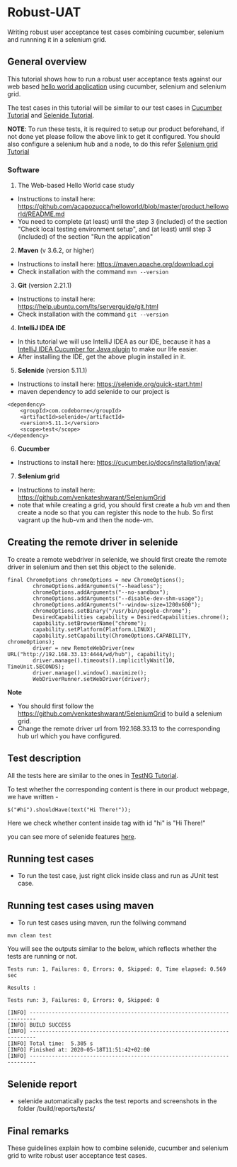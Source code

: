 # Robust-UAT

Writing robust user acceptance test cases combining cucumber, selenium and runnning it in a selenium grid.

## General overview
This tutorial shows how to run a robust user acceptance tests against our web based [hello world application](https://github.com/acapozucca/helloworld) using cucumber, selenium and selenium grid.

The test cases in this tutorial will be similar to our test cases in [Cucumber Tutorial](https://github.com/venkateshwarant/Cucumber_Tutorial) and [Selenide Tutorial](https://github.com/venkateshwarant/Selenide_Tutorial).

**NOTE**:
To run these tests, it is required to setup our product beforehand, if not done yet please follow the above link to get it configured.
You should also configure a selenium hub and a node, to do this refer [Selenium grid Tutorial](https://github.com/venkateshwarant/SeleniumGrid)

### Software

1. The Web-based Hello World case study
* Instructions to install here: https://github.com/acapozucca/helloworld/blob/master/product.helloworld/README.md
* You need to complete (at least) until the step 3 (included) of the section 
"Check local testing environment setup", and
(at least) until step 3 (included) of the section
"Run the application"

2. **Maven** (v 3.6.2, or higher)
* Instructions to install here: https://maven.apache.org/download.cgi
* Check installation with the command `mvn --version`

3. **Git** (version 2.21.1)
* Instructions to install here: https://help.ubuntu.com/lts/serverguide/git.html
* Check installation with the command `git --version`

4. **IntelliJ IDEA IDE**
* In this tutorial we will use IntelliJ IDEA as our IDE, because it has a [IntelliJ IDEA Cucumber for Java plugin](https://plugins.jetbrains.com/plugin/7212-cucumber-for-java) to make our life easier.
* After installing the IDE, get the above plugin installed in it.

5. **Selenide** (version 5.11.1)
* Instructions to install here: https://selenide.org/quick-start.html
* maven dependency to add selenide to our project is
```
<dependency>
    <groupId>com.codeborne</groupId>
    <artifactId>selenide</artifactId>
    <version>5.11.1</version>
    <scope>test</scope>
</dependency>
```

6. **Cucumber**
* Instructions to install here: https://cucumber.io/docs/installation/java/

7. **Selenium grid**
* Instructions to install here: https://github.com/venkateshwarant/SeleniumGrid
* note that while creating a grid, you should first create a hub vm and then create a node so that you can register this node to the hub. So first vagrant up the hub-vm and then the node-vm.

## Creating the remote driver in selenide

To create a remote webdriver in selenide, we should first create the remote driver in selenium and then set this object to the selenide.

```
final ChromeOptions chromeOptions = new ChromeOptions();
        chromeOptions.addArguments("--headless");
        chromeOptions.addArguments("--no-sandbox");
        chromeOptions.addArguments("--disable-dev-shm-usage");
        chromeOptions.addArguments("--window-size=1200x600");
        chromeOptions.setBinary("/usr/bin/google-chrome");
        DesiredCapabilities capability = DesiredCapabilities.chrome();
        capability.setBrowserName("chrome");
        capability.setPlatform(Platform.LINUX);
        capability.setCapability(ChromeOptions.CAPABILITY, chromeOptions);
        driver = new RemoteWebDriver(new URL("http://192.168.33.13:4444/wd/hub"), capability);
        driver.manage().timeouts().implicitlyWait(10, TimeUnit.SECONDS);
        driver.manage().window().maximize();
        WebDriverRunner.setWebDriver(driver);
```

**Note**
* You should first follow the https://github.com/venkateshwarant/SeleniumGrid to build a selenium grid.
* Change the remote driver url from 192.168.33.13 to the corresponding hub url which you have configured. 


## Test description
All the tests here are similar to the ones in [TestNG Tutorial](https://github.com/acapozucca/TestNG).

To test whether the corresponding content is there in our product webpage, we have written -
```
$("#hi").shouldHave(text("Hi There!"));
```
Here we check whether content inside tag with id "hi" is "Hi There!"

you can see more of selenide features [here](https://selenide.org/documentation.html).

## Running test cases
* To run the test case, just right click inside class and run as JUnit test case.

## Running test cases using maven
* To run test cases using maven, run the follwing command
```
mvn clean test
```

You will see the outputs similar to the below, which reflects whether the tests are running or not.
```
Tests run: 1, Failures: 0, Errors: 0, Skipped: 0, Time elapsed: 0.569 sec

Results :

Tests run: 3, Failures: 0, Errors: 0, Skipped: 0

[INFO] ------------------------------------------------------------------------
[INFO] BUILD SUCCESS
[INFO] ------------------------------------------------------------------------
[INFO] Total time:  5.305 s
[INFO] Finished at: 2020-05-18T11:51:42+02:00
[INFO] ------------------------------------------------------------------------
```

## Selenide report
* selenide automatically packs the test reports and screenshots in the folder /build/reports/tests/

## Final remarks
These guidelines explain how to combine selenide, cucumber and selenium grid to write robust user acceptance test cases.
